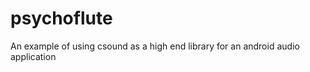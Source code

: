 psychoflute
===========

An example of using csound as a high end library for an android audio application
